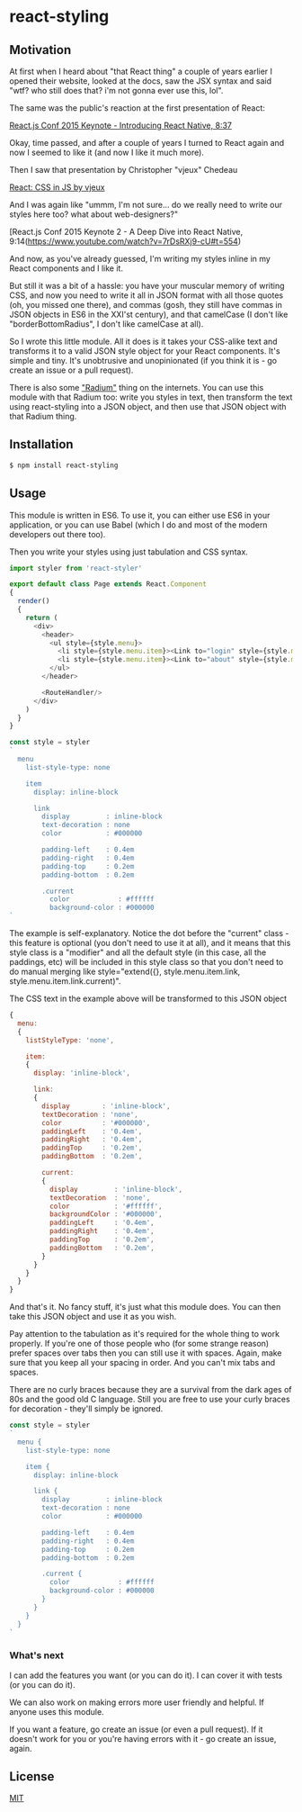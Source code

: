 # react-styling

## Motivation

At first when I heard about "that React thing" a couple of years earlier I opened their website,
looked at the docs, saw the JSX syntax and said "wtf? who still does that? i'm not gonna ever use this, lol".

The same was the public's reaction at the first presentation of React:

[React.js Conf 2015 Keynote - Introducing React Native, 8:37](https://www.youtube.com/watch?v=KVZ-P-ZI6W4#t=517)

Okay, time passed, and after a couple of years I turned to React again and now I seemed to like it (and now I like it much more).

Then I saw that presentation by Christopher "vjeux" Chedeau

[React: CSS in JS by vjeux](https://speakerdeck.com/vjeux/react-css-in-js)

And I was again like "ummm, I'm not sure... do we really need to write our styles here too? what about web-designers?"

[React.js Conf 2015 Keynote 2 - A Deep Dive into React Native, 9:14(https://www.youtube.com/watch?v=7rDsRXj9-cU#t=554)

And now, as you've already guessed, I'm writing my styles inline in my React components and I like it.

But still it was a bit of a hassle: you have your muscular memory of writing CSS, and now you need to write it all in JSON format with all those quotes (oh, you missed one there), and commas (gosh, they still have commas in JSON objects in ES6 in the XXI'st century), and that camelCase (I don't like "borderBottomRadius", I don't like camelCase at all).

So I wrote this little module. All it does is it takes your CSS-alike text and transforms it to a valid JSON style object for your React components. It's simple and tiny. It's unobtrusive and unopinionated (if you think it is - go create an issue or a pull request).

There is also some ["Radium"](https://github.com/FormidableLabs/radium) thing on the internets.
You can use this module with that Radium too: write you styles in text, then transform the text
using react-styling into a JSON object, and then use that JSON object with that Radium thing.

## Installation

```bash
$ npm install react-styling
```

## Usage

This module is written in ES6.
To use it, you can either use ES6 in your application, or you can use Babel (which I do and most of the modern developers out there too).

Then you write your styles using just tabulation and CSS syntax.

```js
import styler from 'react-styler'

export default class Page extends React.Component
{
  render()
  {
    return (
      <div>
        <header>
          <ul style={style.menu}>
            <li style={style.menu.item}><Link to="login" style={style.menu.item.link} activeStyle={style.menu.item.link.current}>Login</Link></li>
            <li style={style.menu.item}><Link to="about" style={style.menu.item.link} activeStyle={style.menu.item.link.current}>About</Link></li>
          </ul>
        </header>

        <RouteHandler/>
      </div>
    )
  }
}

const style = styler
`
  menu
    list-style-type: none

    item
      display: inline-block

      link
        display         : inline-block
        text-decoration : none
        color           : #000000

        padding-left    : 0.4em
        padding-right   : 0.4em
        padding-top     : 0.2em
        padding-bottom  : 0.2em

        .current
          color            : #ffffff
          background-color : #000000
`
```

The example is self-explanatory. Notice the dot before the "current" class - this feature is optional (you don't need to use it at all), and it means that this style class is a "modifier" and all the default style (in this case, all the paddings, etc) will be included in this style class so that you don't need to do manual merging like style="extend({}, style.menu.item.link, style.menu.item.link.current)".

The CSS text in the example above will be transformed to this JSON object

```js
{
  menu:
  {
    listStyleType: 'none',

    item:
    {
      display: 'inline-block',

      link:
      {
        display        : 'inline-block',
        textDecoration : 'none',
        color          : '#000000',
        paddingLeft    : '0.4em',
        paddingRight   : '0.4em',
        paddingTop     : '0.2em',
        paddingBottom  : '0.2em',

        current:
        {
          display         : 'inline-block',
          textDecoration  : 'none',
          color           : '#ffffff',
          backgroundColor : '#000000',
          paddingLeft     : '0.4em',
          paddingRight    : '0.4em',
          paddingTop      : '0.2em',
          paddingBottom   : '0.2em',
        }
      }
    }
  }
}
```

And that's it. No fancy stuff, it's just what this module does. You can then take this JSON object and use it as you wish.

Pay attention to the tabulation as it's required for the whole thing to work properly. If you're one of those people who (for some strange reason) prefer spaces over tabs then you can still use it with spaces. Again, make sure that you keep all your spacing in order. And you can't mix tabs and spaces.

There are no curly braces because they are a survival from the dark ages of 80s and the good old C language. Still you are free to use your curly braces for decoration - they'll simply be ignored.

```js
const style = styler
`
  menu {
    list-style-type: none

    item {
      display: inline-block

      link {
        display         : inline-block
        text-decoration : none
        color           : #000000

        padding-left    : 0.4em
        padding-right   : 0.4em
        padding-top     : 0.2em
        padding-bottom  : 0.2em

        .current {
          color            : #ffffff
          background-color : #000000
        }
      }
    }
  }
`
```

### What's next

I can add the features you want (or you can do it). I can cover it with tests (or you can do it).

We can also work on making errors more user friendly and helpful. If anyone uses this module.

If you want a feature, go create an issue (or even a pull request). If it doesn't work for you or you're having errors with it - go create an issue, again.

## License

[MIT](LICENSE)
